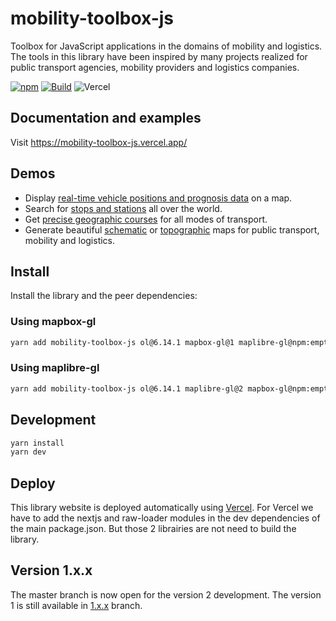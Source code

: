 # mobility-toolbox-js

Toolbox for JavaScript applications in the domains of mobility and logistics.
The tools in this library have been inspired by many projects realized for public transport agencies, mobility providers and logistics companies.

[![npm](https://img.shields.io/npm/v/mobility-toolbox-js.svg?style=flat-square)](https://www.npmjs.com/package/mobility-toolbox-js)
[![Build](https://github.com/geops/mobility-toolbox-js/workflows/Build/badge.svg)](https://github.com/geops/mobility-toolbox-js/actions?query=workflow%3ABuild)
![Vercel](https://vercelbadge.vercel.app/api/geops/mobility-toolbox-js)

## Documentation and examples

Visit https://mobility-toolbox-js.vercel.app/

## Demos

* Display [real-time vehicle positions and prognosis data](https://mobility.portal.geops.io) on a map.
* Search for [stops and stations](https://maps.trafimage.ch) all over the world.
* Get [precise geographic courses](https://routing-demo.geops.io/) for all modes of transport.
* Generate beautiful [schematic](https://mobility.portal.geops.io/world.geops.networkplans) or [topographic](https://mobility.portal.geops.io) maps for public transport, mobility and logistics.

## Install

Install the library and the peer dependencies:

### Using mapbox-gl

```bash
yarn add mobility-toolbox-js ol@6.14.1 mapbox-gl@1 maplibre-gl@npm:empty-npm-package@1.0.0
```

### Using maplibre-gl

```bash
yarn add mobility-toolbox-js ol@6.14.1 maplibre-gl@2 mapbox-gl@npm:empty-npm-package@1.0.0
```

## Development

```bash
yarn install
yarn dev
```

## Deploy

This library website is deployed automatically using [Vercel](https://vercel.com/geops).
For Vercel we have to add the nextjs and raw-loader modules in the dev dependencies of the main package.json.
But those 2 librairies are not need to build the library.

## Version 1.x.x

The master branch is now open for the version 2 development. The version 1 is still available in [1.x.x](https://github.com/geops/mobility-toolbox-js/tree/1.x.x) branch.
